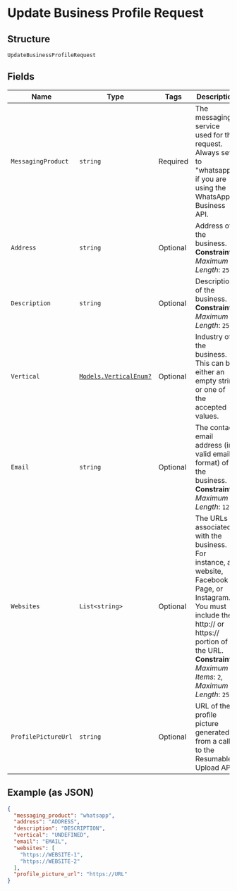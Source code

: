
# Update Business Profile Request

## Structure

`UpdateBusinessProfileRequest`

## Fields

| Name | Type | Tags | Description |
|  --- | --- | --- | --- |
| `MessagingProduct` | `string` | Required | The messaging service used for the request. Always set it to "whatsapp" if you are using the WhatsApp Business API. |
| `Address` | `string` | Optional | Address of the business.<br>**Constraints**: *Maximum Length*: `256` |
| `Description` | `string` | Optional | Description of the business.<br>**Constraints**: *Maximum Length*: `256` |
| `Vertical` | [`Models.VerticalEnum?`](../../doc/models/vertical-enum.md) | Optional | Industry of the business. This can be either an empty string or one of the accepted values. |
| `Email` | `string` | Optional | The contact email address (in valid email format) of the business.<br>**Constraints**: *Maximum Length*: `128` |
| `Websites` | `List<string>` | Optional | The URLs associated with the business. For instance, a website, Facebook Page, or Instagram. You must include the http:// or https:// portion of the URL.<br>**Constraints**: *Maximum Items*: `2`, *Maximum Length*: `256` |
| `ProfilePictureUrl` | `string` | Optional | URL of the profile picture generated from a call to the Resumable Upload API. |

## Example (as JSON)

```json
{
  "messaging_product": "whatsapp",
  "address": "ADDRESS",
  "description": "DESCRIPTION",
  "vertical": "UNDEFINED",
  "email": "EMAIL",
  "websites": [
    "https://WEBSITE-1",
    "https://WEBSITE-2"
  ],
  "profile_picture_url": "https://URL"
}
```

